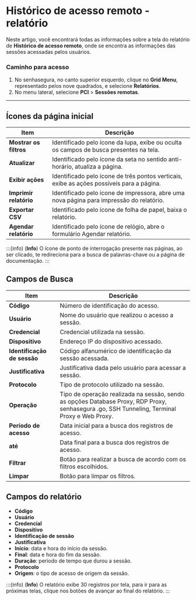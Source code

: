 # Histórico de acesso remoto - relatório

Neste artigo, você encontrará todas as informações sobre a tela do relatório de **Histórico de acesso remoto**, onde se encontra as informações das sessões acessadas pelos usuários.

### Caminho para acesso

1. No senhasegura, no canto superior esquerdo, clique no **Grid Menu**, representado pelos nove quadrados, e selecione **Relatórios**.
2. No menu lateral, selecione **PCI** > **Sessões remotas**.

---
## Ícones da página inicial
**Item** |**Descrição**
---|---
**Mostrar os filtros**|Identificado pelo ícone da lupa, exibe ou oculta os campos de busca presentes na tela.
**Atualizar**|Identificado pelo ícone da seta no sentido anti-horário, atualiza a página.
**Exibir ações**|Identificado pelo ícone de três pontos verticais, exibe as ações possíveis para a página.
**Imprimir relatório**|Identificado pelo ícone de impressora, abre uma nova página para impressão do relatório.
**Exportar CSV**|Identificado pelo ícone de folha de papel, baixa o relatório.
**Agendar relatório**|Identificado pelo ícone de relógio, abre o formulário Agendar relatório.

:::(info) (**Info**)
O ícone de ponto de interrogação presente nas páginas, ao ser clicado, te redireciona para a busca de palavras-chave ou a página de documentação.
:::

## Campos de Busca

**Item**|**Descrição**
---|---
**Código**|Número de identificação do acesso.
**Usuário**|Nome do usuário que realizou o acesso a sessão.
**Credencial**|Credencial utilizada na sessão.
**Dispositivo**|Endereço IP do dispositivo acessado.
**Identificação de sessão**|Código alfanumérico de identificação da sessão acessada.
**Justificativa**|Justificativa dada pelo usuário para acessar a sessão.
**Protocolo**|Tipo de protocolo utilizado na sessão.
**Operação**|Tipo de operação realizada na sessão, sendo as opções Database Proxy, RDP Proxy, senhasegura .go, SSH Tunneling, Terminal Proxy e Web Proxy.
**Período de acesso**|Data inicial para a busca dos registros de acesso.
**até**|Data final para a busca dos registros de acesso.
**Filtrar**|Botão para realizar a busca de acordo com os filtros escolhidos.
**Limpar**|Botão para limpar os filtros.

## Campos do relatório

* **Código**
* **Usuário**
* **Credencial**
* **Dispositivo**
* **Identificação de sessão**
* **Justificativa**
* **Início**: data e hora do início da sessão.
* **Final**: data e hora do fim da sessão.
* **Duração**: período de tempo que durou a sessão.
* **Protocolo**
* **Origem**: o tipo de acesso de origem da sessão.

:::(info) (**Info**)
O relatório exibe 30 registros por tela, para ir para as próximas telas, clique nos botões de avançar ao final do relatório.
:::
